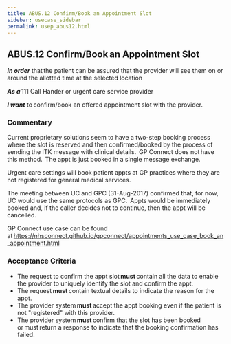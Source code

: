 ```yaml
---
title: ABUS.12 Confirm/Book an Appointment Slot 
sidebar: usecase_sidebar
permalink: usep_abus12.html
---
```


## ABUS.12 Confirm/Book an Appointment Slot 
**_In order_** that the patient can be assured that the provider will see them on or around the allotted time at the selected location 

**_As a_** 111 Call Hander or urgent care service provider 

**_I want_** to confirm/book an offered appointment slot with the provider. 

### Commentary 
Current proprietary solutions seem to have a two-step booking process where the slot is reserved and then confirmed/booked by the process of sending the ITK message with clinical details.  GP Connect does not have this method.  The appt is just booked in a single message exchange. 

Urgent care settings will book patient appts at GP practices where they are not registered for general medical services. 

The meeting between UC and GPC (31-Aug-2017) confirmed that, for now, UC would use the same protocols as GPC.  Appts would be immediately booked and, if the caller decides not to continue, then the appt will be cancelled. 

GP Connect use case can be found at <https://nhsconnect.github.io/gpconnect/appointments_use_case_book_an_appointment.html>

### Acceptance Criteria 
* The request to confirm the appt slot **must** contain all the data to enable the provider to uniquely identify the slot and confirm the appt. 
* The request **must** contain textual details to indicate the reason for the appt. 
* The provider system **must** accept the appt booking even if the patient is not "registered" with this provider. 
* The provider system **must** confirm that the slot has been booked or must return a response to indicate that the booking confirmation has failed. 
